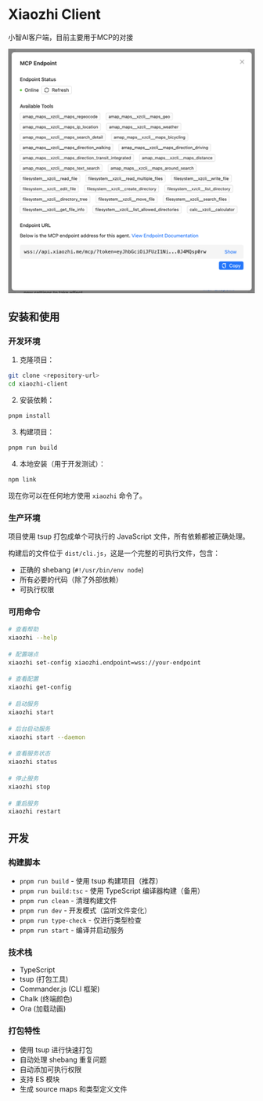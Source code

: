 # Xiaozhi Client

小智AI客户端，目前主要用于MCP的对接

![效果图](./docs/preview.png)

## 安装和使用

### 开发环境

1. 克隆项目：
```bash
git clone <repository-url>
cd xiaozhi-client
```

2. 安装依赖：
```bash
pnpm install
```

3. 构建项目：
```bash
pnpm run build
```

4. 本地安装（用于开发测试）：
```bash
npm link
```

现在你可以在任何地方使用 `xiaozhi` 命令了。

### 生产环境

项目使用 tsup 打包成单个可执行的 JavaScript 文件，所有依赖都被正确处理。

构建后的文件位于 `dist/cli.js`，这是一个完整的可执行文件，包含：
- 正确的 shebang (`#!/usr/bin/env node`)
- 所有必要的代码（除了外部依赖）
- 可执行权限

### 可用命令

```bash
# 查看帮助
xiaozhi --help

# 配置端点
xiaozhi set-config xiaozhi.endpoint=wss://your-endpoint

# 查看配置
xiaozhi get-config

# 启动服务
xiaozhi start

# 后台启动服务
xiaozhi start --daemon

# 查看服务状态
xiaozhi status

# 停止服务
xiaozhi stop

# 重启服务
xiaozhi restart
```

## 开发

### 构建脚本

- `pnpm run build` - 使用 tsup 构建项目（推荐）
- `pnpm run build:tsc` - 使用 TypeScript 编译器构建（备用）
- `pnpm run clean` - 清理构建文件
- `pnpm run dev` - 开发模式（监听文件变化）
- `pnpm run type-check` - 仅进行类型检查
- `pnpm run start` - 编译并启动服务

### 技术栈

- TypeScript
- tsup (打包工具)
- Commander.js (CLI 框架)
- Chalk (终端颜色)
- Ora (加载动画)

### 打包特性

- 使用 tsup 进行快速打包
- 自动处理 shebang 重复问题
- 自动添加可执行权限
- 支持 ES 模块
- 生成 source maps 和类型定义文件
